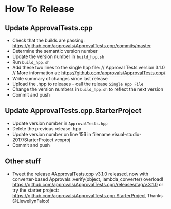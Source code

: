 # How To Release

## Update ApprovalTests.cpp

* Check that the builds are passing: https://github.com/approvals/ApprovalTests.cpp/commits/master
* Determine the semantic version number
* Update the version number in `build_hpp.sh`
* Run `build_hpp.sh`
* Add these two lines to the single hpp file:
// Approval Tests version 3.1.0
// More information at: https://github.com/approvals/ApprovalTests.cpp/
* Write summary of changes since last release 
* Upload the .hpp to releases - call the release `Single Hpp File`
* Change the version numbers in `build_hpp.sh` to reflect the next version
* Commit and push

## Update ApprovalTests.cpp.StarterProject

* Update version number in `ApprovalTests.hpp`
* Delete the previous release .hpp
* Update version number on line 156 in filename visual-studio-2017/StarterProject.vcxproj
* Commit and push

## Other stuff

* Tweet the release
#ApprovalTests.cpp v3.1.0 released, now with converter-based Approvals::verify(object, lambda_converter) overload!
https://github.com/approvals/ApprovalTests.cpp/releases/tag/v.3.1.0 
or try the starter project: https://github.com/approvals/ApprovalTests.cpp.StarterProject
Thanks @LlewellynFalco!